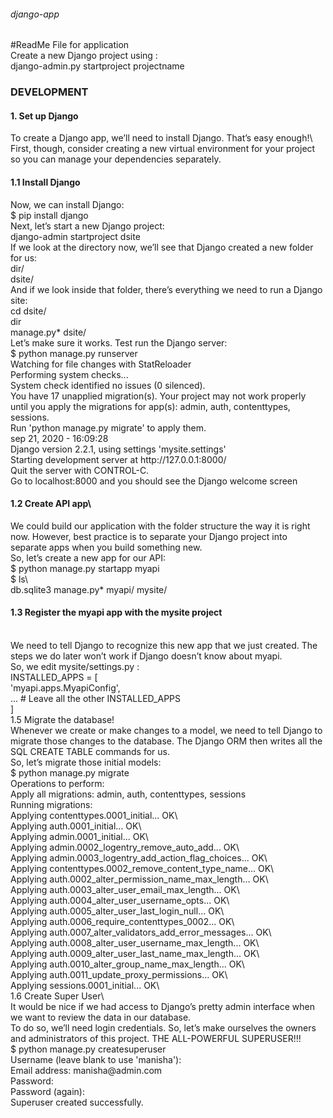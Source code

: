 <h6>django-app</h6>
#ReadMe File for application<br/>
Create a new Django project using :<br/>
django-admin.py startproject  projectname<br/>

<h3>DEVELOPMENT</h3>
<h4>1. Set up Django</h4>
To create a Django app, we’ll need to install Django. That’s easy enough!\<br />
First, though, consider creating a new virtual environment for your project so you can manage your dependencies separately.<br />
<h4>1.1 Install Django</h4>
Now, we can install Django:<br />
$ pip install django<br />
Next, let’s start a new Django project:<br />
django-admin startproject dsite<br />
If we look at the directory now, we’ll see that Django created a new folder for us:<br />
dir/<br />
dsite/<br />
And if we look inside that folder, there’s everything we need to run a Django site:<br />
cd dsite/<br />
 dir<br />
manage.py*  dsite/<br />
Let’s make sure it works. Test run the Django server:<br />
$ python manage.py runserver<br />
Watching for file changes with StatReloader<br />
Performing system checks...<br />
System check identified no issues (0 silenced).<br />
You have 17 unapplied migration(s). Your project may not work properly until you apply the migrations for app(s): admin, auth, contenttypes, sessions.<br />
Run 'python manage.py migrate' to apply them.<br />
sep 21, 2020 - 16:09:28<br />
Django version 2.2.1, using settings 'mysite.settings'<br />
Starting development server at http://127.0.0.1:8000/<br />
Quit the server with CONTROL-C.<br />
Go to localhost:8000 and you should see the Django welcome screen<br />
<h4>1.2 Create API app\</h4>
We could build our application with the folder structure the way it is right now. However, best practice is to separate your Django project into separate apps when you build something new.<br />
So, let’s create a new app for our API:<br />
$ python manage.py startapp myapi<br />
$ ls\<br />
db.sqlite3  manage.py*  myapi/  mysite/<br />
<h4>1.3 Register the myapi app with the mysite project</h4><br />
We need to tell Django to recognize this new app that we just created. The steps we do later won’t work if Django doesn’t know about myapi.<br />
So, we edit mysite/settings.py :<br />
INSTALLED_APPS = [<br />
    'myapi.apps.MyapiConfig',<br />
    ... # Leave all the other INSTALLED_APPS<br />
]<br />
1.5 Migrate the database!<br />
Whenever we create or make changes to a model, we need to tell Django to migrate those changes to the database. The Django ORM then writes all the SQL CREATE TABLE commands for us.<br />
So, let’s migrate those initial models:<br />
$ python manage.py migrate<br />
Operations to perform:<br />
  Apply all migrations: admin, auth, contenttypes, sessions<br />
Running migrations:<br />
  Applying contenttypes.0001_initial... OK\<br />
  Applying auth.0001_initial... OK\<br />
  Applying admin.0001_initial... OK\<br />
  Applying admin.0002_logentry_remove_auto_add... OK\<br />
  Applying admin.0003_logentry_add_action_flag_choices... OK\<br />
  Applying contenttypes.0002_remove_content_type_name... OK\<br />
  Applying auth.0002_alter_permission_name_max_length... OK\<br />
  Applying auth.0003_alter_user_email_max_length... OK\<br />
  Applying auth.0004_alter_user_username_opts... OK\<br />
  Applying auth.0005_alter_user_last_login_null... OK\<br />
  Applying auth.0006_require_contenttypes_0002... OK\<br />
  Applying auth.0007_alter_validators_add_error_messages... OK\<br />
  Applying auth.0008_alter_user_username_max_length... OK\<br />
  Applying auth.0009_alter_user_last_name_max_length... OK\<br />
  Applying auth.0010_alter_group_name_max_length... OK\<br />
  Applying auth.0011_update_proxy_permissions... OK\<br />
  Applying sessions.0001_initial... OK\<br />
1.6 Create Super User\<br />
It would be nice if we had access to Django’s pretty admin interface when we want to review the data in our database.<br/>
To do so, we’ll need login credentials. So, let’s make ourselves the owners and administrators of this project. THE ALL-POWERFUL SUPERUSER!!!<br/>
$ python manage.py createsuperuser<br/>
Username (leave blank to use 'manisha'): <br/>
Email address: manisha@admin.com<br />
Password: <br />
Password (again): <br />
Superuser created successfully.<br />
